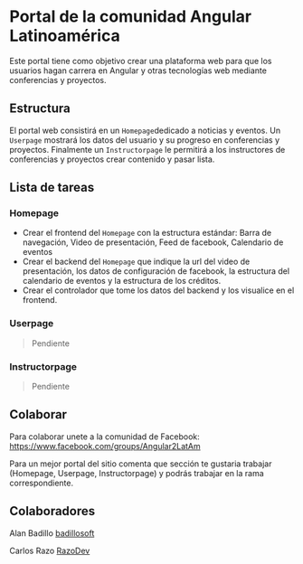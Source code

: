 # Portal de la comunidad Angular Latinoamérica

Este portal tiene como objetivo crear una plataforma web para que los usuarios hagan carrera en Angular y otras tecnologías web mediante conferencias y proyectos.

## Estructura

El portal web consistirá en un `Homepage`dedicado a noticias y eventos. Un `Userpage` mostrará los datos del usuario y su progreso en conferencias y proyectos. Finalmente un `Instructorpage` le permitirá a los instructores de conferencias y proyectos crear contenido y pasar lista.

## Lista de tareas

### Homepage

* Crear el frontend del `Homepage` con la estructura estándar: Barra de navegación, Video de presentación, Feed de facebook, Calendario de eventos
* Crear el backend del `Homepage` que indique la url del video de presentación, los datos de configuración de facebook, la estructura del calendario de eventos y la estructura de los créditos.
* Crear el controlador que tome los datos del backend y los visualice en el frontend.

### Userpage

> Pendiente

### Instructorpage

> Pendiente

## Colaborar

Para colaborar unete a la comunidad de Facebook: https://www.facebook.com/groups/Angular2LatAm

Para un mejor portal del sitio comenta que sección te gustaria trabajar (Homepage, Userpage, Instructorpage) y podrás trabajar en la rama correspondiente.

## Colaboradores

Alan Badillo [badillosoft](https://github.com/badillosoft/)

Carlos Razo [RazoDev](https://github.com/RazoDev)
